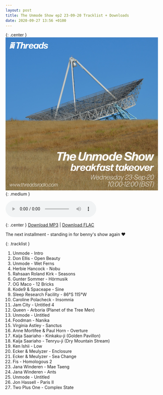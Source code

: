 ```yaml
---
layout: post
title: The Unmode Show ep2 23-09-20 Tracklist + Downloads
date: 2020-09-27 13:56 +0100
---
```

{: .center }
![The Unmode Show ep2](/assets/img/unmode_show_covers/ep2.jpg){: .medium }

<div class="center "><audio class="medium" controls src="https://vps.cleverna.me/unmode_show_mp3s/The Unmode Show ep2 23-09-20.mp3"></audio></div>

{: .center }
[Download MP3](https://drive.google.com/file/d/16E3YEzX0u4DK2aMUKiWvy8-63eFlPAfc/view?usp=sharing) \| [Download FLAC](https://drive.google.com/file/d/1AqUUOgakFxMdTUHq0F6HtfFM8j66pgax/view?usp=sharing)

The next installment - standing in for benny's show again ❤️

{: .tracklist }
01. <span class="artist">Unmode</span> - Intro
02. <span class="artist">Don Ellis</span> - Open Beauty
03. <span class="artist">Unmode</span> - Wet Ferns
04. <span class="artist">Herbie Hancock</span> - Nobu
05. <span class="artist">Rahsaan Roland Kirk</span> - Seasons
06. <span class="artist">Gunter Sommer</span> - Hörmusik
07. <span class="artist">OG Maco</span> - 12 Bricks
08. <span class="artist">Kode9 & Spaceape</span> - Sine
09. <span class="artist">Sleep Research Facility</span> - 86°S 115°W
10. <span class="artist">Caroline Polacheck</span> - Insomnia
11. <span class="artist">Jam City</span> - Untitled 4
12. <span class="artist">Queen</span> - Arboria (Planet of the Tree Men)
13. <span class="artist">Unmode</span> - Untitled
14. <span class="artist">Foodman</span> - Nanika
15. <span class="artist">Virginia Astley</span> - Sanctus
16. <span class="artist">Anne Mortifee & Paul Horn</span> - Overture
17. <span class="artist">Kaija Saariaho</span> - Kinkaku-ji (Golden Pavillon)
18. <span class="artist">Kaija Saariaho</span> - Tenryu-ji (Dry Mountain Stream)
19. <span class="artist">Ken Ishii</span> - Low
20. <span class="artist">Ecker & Meulyzer</span> - Enclosure
21. <span class="artist">Ecker & Meulyzer</span> - Sea Change
22. <span class="artist">Fis</span> - Homologous 2
23. <span class="artist">Jana Winderen</span> - Mae Taeng
24. <span class="artist">Jana Winderen</span> - Ants
25. <span class="artist">Unmode</span> - Untitled
26. <span class="artist">Jon Hassell</span> - Paris II
27. <span class="artist">Two Plus One</span> - Complex State
